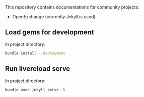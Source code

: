 This repository contains documentations for community projects:

* OpenExchange (currently Jekyll is used)

## Load gems for development

In project directory:
```bash
bundle install --deployment
```

## Run livereload serve

In project directory:
```
bundle exec jekyll serve -l
```
